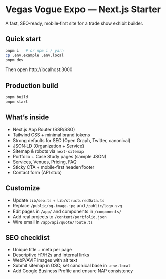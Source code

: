 # Vegas Vogue Expo — Next.js Starter

A fast, SEO‑ready, mobile‑first site for a trade show exhibit builder.

## Quick start
```bash
pnpm i   # or npm i / yarn
cp .env.example .env.local
pnpm dev
```
Then open http://localhost:3000

## Production build
```bash
pnpm build
pnpm start
```

## What’s inside
- Next.js App Router (SSR/SSG)
- Tailwind CSS + minimal brand tokens
- Strong defaults for SEO (Open Graph, Twitter, canonical)
- JSON‑LD (Organization + Service)
- Sitemap & robots via `next-sitemap`
- Portfolio + Case Study pages (sample JSON)
- Services, Venues, Pricing, FAQ
- Sticky CTA + mobile‑first header/footer
- Contact form (API stub)

## Customize
- Update `lib/seo.ts` + `lib/structuredData.ts`
- Replace `/public/og-image.jpg` and `/public/logo.svg`
- Edit pages in `/app/` and components in `/components/`
- Add real projects to `/content/portfolio.json`
- Wire email in `/app/api/quote/route.ts`

## SEO checklist
- Unique title + meta per page
- Descriptive H1/H2s and internal links
- WebP/AVIF images with alt text
- Submit sitemap in GSC; set canonical base in `.env.local`
- Add Google Business Profile and ensure NAP consistency
